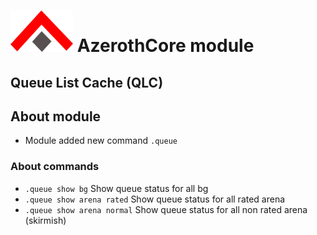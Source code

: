 # ![logo](https://raw.githubusercontent.com/azerothcore/azerothcore.github.io/master/images/logo-github.png) AzerothCore module

## Queue List Cache (QLC)

## About module
- Module added new command `.queue`

### About commands
- `.queue show bg` Show queue status for all bg
- `.queue show arena rated` Show queue status for all rated arena
- `.queue show arena normal` Show queue status for all non rated arena (skirmish)
